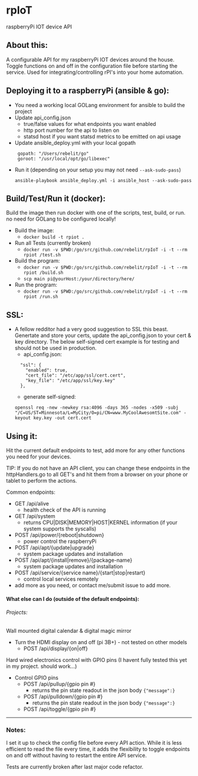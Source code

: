 # rpIoT
raspberryPi IOT device API

## About this:
A configurable API for my raspberryPi IOT devices around the house. Toggle functions on and off in the 
configuration file before starting the service.  Used for integrating/controlling rPI's into your home automation. 

## Deploying it to a raspberryPi (ansible & go):
* You need a working local GOLang environment for ansible to build the project
* Update api_config.json 
    * true/false values for what endpoints you want enabled
    * http port number for the api to listen on
    * statsd host if you want statsd metrics to be emitted on api usage
* Update ansible_deploy.yml with your local gopath
   ```
    gopath: "/Users/rebelit/go"
    goroot: "/usr/local/opt/go/libexec"
   ```
* Run it (depending on your setup you may not need `--ask-sudo-pass`)
    ```
    ansible-playbook ansible_deploy.yml -i ansible_host --ask-sudo-pass
    ```
    
## Build/Test/Run it (docker):
Build the image then run docker with one of the scripts, test, build, or run.  no need for GOLang to be configured 
locally!

* Build the image:
    * `docker build -t rpiot .`
* Run all Tests (currently broken)
    * `docker run -v $PWD:/go/src/github.com/rebelit/rpIoT -i -t --rm rpiot /test.sh`
* Build the program:
    * `docker run -v $PWD:/go/src/github.com/rebelit/rpIoT -i -t --rm rpiot /build.sh`
    * `scp main pi@yourHost:/your/directory/here/`
* Run the program:
    * `docker run -v $PWD:/go/src/github.com/rebelit/rpIoT -i -t --rm rpiot /run.sh`
    
    
## SSL:
* A fellow redditor had a very good suggestion to SSL this beast. Genertate and store your certs, update the api_config.json
to your cert & key directory.   The below self-signed cert example is for testing and should not be used in production. 
    * api_config.json:
    ```
      "ssl": {
        "enabled": true,
        "cert_file": "/etc/app/ssl/cert.cert",
        "key_file": "/etc/app/ssl/key.key"
      },

    ```
    * generate self-signed:
    ```
    openssl req -new -newkey rsa:4096 -days 365 -nodes -x509 -subj "/C=US/ST=Minnesota/L=MyCity/O=pi/CN=www.MyCoolAwesomtSite.com" -keyout key.key -out cert.cert
    ```

## Using it:
Hit the current default endpoints to test, add more for any other functions you need for your 
devices. 

TIP: If you do not have an API client, you can change these endpoints in the httpHandlers.go to all GET's
and hit them from a browser on your phone or tablet to perform the actions. 

Common endpoints:
* GET /api/alive
    * health check of the API is running
* GET /api/system
    * returns CPU|DISK|MEMORY|HOST|KERNEL information (if your system supports the syscalls)
* POST /api/power/{reboot|shutdown}
    * power control the raspberryPi
* POST /api/apt/{update|upgrade}
    * system package updates and installation
* POST /api/apt/{install|remove}/{package-name}
    * system package updates and installation
* POST /api/service/{service name}/{start|stop|restart}
    * control local services remotely
* add more as you need, or contact me/submit issue to add more. 


#### What else can I do (outside of the default endpoints):
###### Projects: 
Wall mounted digital calendar & digital magic mirror
* Turn the HDMI display on and off (pi 3B+) - not tested on other models
    * POST /api/display/{on|off}

Hard wired electronics control with GPIO pins (I havent fully tested this yet in my project. should work...)
* Control GPIO pins
    * POST /api/pullup/{gpio pin #}
        * returns the pin state readout in the json body `{"message":}`
    * POST /api/pulldown/{gpio pin #}
        * returns the pin state readout in the json body `{"message":}`
    * POST /api/toggle/{gpio pin #}

---
### Notes:
I set it up to check the config file before every API action. While it is less efficient to read the file every 
time, it adds the flexibility to toggle endpoints on and off without having to restart the entire API service.

Tests are currently broken after last major code refactor. 